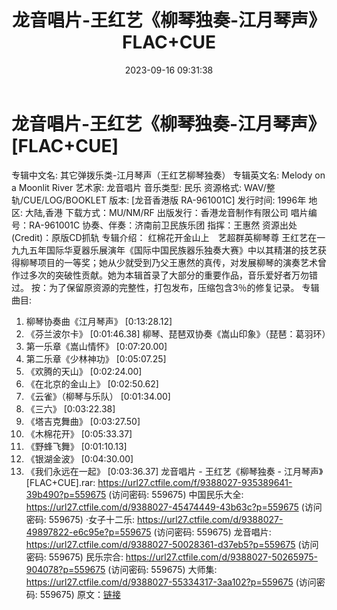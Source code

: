 ﻿---
title: 龙音唱片-王红艺《柳琴独奏-江月琴声》FLAC+CUE
date: 2023-09-16 09:31:38
categories: 古典音乐、新世纪、纯音雅乐
tags: 纯音雅乐
---
# 龙音唱片-王红艺《柳琴独奏-江月琴声》[FLAC+CUE]

专辑中文名: 其它弹拨乐类-江月琴声（王红艺柳琴独奏）
专辑英文名: Melody on a Moonlit River
艺术家: 龙音唱片
音乐类型: 民乐
资源格式: WAV/整轨/CUE/LOG/BOOKLET
版本: [龙音香港版 RA-961001C]
发行时间: 1996年
地区: 大陆,香港
下载方式：MU/NM/RF
出版发行：香港龙音制作有限公司
唱片编号：RA-961001C
协奏、伴奏：济南前卫民族乐团
指挥：王惠然
资源出处(Credit)：原版CD抓轨
专辑介绍：
红棉花开金山上　艺超群英柳琴尊
王红艺在一九九五年国际华夏器乐展演年《国际中国民族器乐独奏大赛》中以其精湛的技艺获得柳琴项目的一等奖；她从少就受到乃父王惠然的真传，对发展柳琴的演奏艺术曾作过多次的突破性贡献。她为本辑首录了大部分的重要作品，音乐爱好者万勿错过。
按：为了保留原资源的完整性，打包发布，压缩包含3％的修复记录。
专辑曲目:
01. 柳琴协奏曲《江月琴声》 [0:13:28.12]
02. 《芬兰波尔卡》 [0:01:46.38]
柳琴、琵琶双协奏《嵩山印象》（琵琶：葛羽环）
03. 第一乐章《嵩山情怀》 [0:07:20.00]
04. 第二乐章《少林神功》 [0:05:07.25]
05. 《欢腾的天山》 [0:02:24.00]
06. 《在北京的金山上》 [0:02:50.62]
07. 《云雀》（柳琴与乐队） [0:01:34.00]
08. 《三六》 [0:03:22.38]
09. 《塔吉克舞曲》 [0:03:27.50]
10. 《木棉花开》 [0:05:33.37]
11. 《野蜂飞舞》 [0:01:10.13]
12. 《银湖金波》 [0:04:30.00]
13. 《我们永远在一起》 [0:03:36.37]
龙音唱片 - 王红艺《柳琴独奏 - 江月琴声》[FLAC+CUE].rar: https://url27.ctfile.com/f/9388027-935389641-39b490?p=559675
(访问密码: 559675)
中国民乐大全: https://url27.ctfile.com/d/9388027-45474449-43b63c?p=559675
(访问密码: 559675)
·女子十二乐: https://url27.ctfile.com/d/9388027-49897822-e6c95e?p=559675
(访问密码: 559675)
龙音唱片: https://url27.ctfile.com/d/9388027-50028361-d37eb5?p=559675
(访问密码: 559675)
民乐宗合: https://url27.ctfile.com/d/9388027-50265975-904078?p=559675
(访问密码: 559675)
大师集: https://url27.ctfile.com/d/9388027-55334317-3aa102?p=559675
(访问密码: 559675)
原文：[链接](https://blog.sina.com.cn/s/blog_1647c7e76010313g9.html)